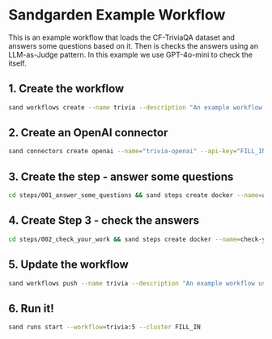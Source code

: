 # Sandgarden Example Workflow

This is an example workflow that loads the CF-TriviaQA dataset and answers some questions based on it.
Then is checks the answers using an LLM-as-Judge pattern. In this example we use GPT-4o-mini to check the itself.

## 1. Create the workflow

```bash
sand workflows create --name trivia --description "An example workflow using GPT-4o-mini to answer questions from the CF-TriviaQA Dataset" --stages='[{"step":"answer-some-questions:latest"}]'
```

## 2. Create an OpenAI connector

```bash
sand connectors create openai --name="trivia-openai" --api-key="FILL_IN"
```

## 3. Create the step - answer some questions

```bash
cd steps/001_answer_some_questions && sand steps create docker --name=answer-some-questions --file=. --baseImage="python:3.12" --entrypoint="handler.handler" --connector trivia-openai --tag=latest --outputSchema "$(cat response_schema.json)" --cluster FILL_IN
```

## 4. Create Step 3 - check the answers

```bash
cd steps/002_check_your_work && sand steps create docker --name=check-your-work --file=. --baseImage="python:3.12" --entrypoint="handler.handler" --connector trivia-openai --outputSchema "$(cat output_schema.json)" --tag latest --inputSchema "$(cat input_schema.json)" --cluster FILL_IN
```

## 5. Update the workflow

```bash
sand workflows push --name trivia --description "An example workflow using GPT-4o-mini to answer questions from the CF-TriviaQA Dataset" --stages='[{"step":"answer-some-questions:latest"},{"step":"check-your-work:latest"}]' 
```

## 6. Run it!

```bash
sand runs start --workflow=trivia:5 --cluster FILL_IN
```
